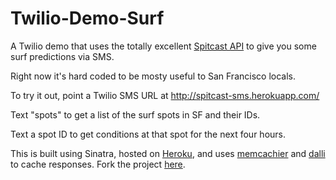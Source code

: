 Twilio-Demo-Surf
================

A Twilio demo that uses the totally excellent [Spitcast API](http://www.spitcast.com/api/docs/) to give you some surf predictions via SMS.

Right now it's hard coded to be mosty useful to San Francisco locals.

To try it out, point a Twilio SMS URL at http://spitcast-sms.herokuapp.com/

Text "spots" to get a list of the surf spots in SF and their IDs.

Text a spot ID to get conditions at that spot for the next four hours.

This is built using Sinatra, hosted on [Heroku](http://spitcast-sms.herokuapp.com/), and uses [memcachier](http://memcachier.com/) and [dalli](https://github.com/mperham/dalli) to cache responses. Fork the project [here](https://github.com/akjordan/Twilio-Demo-Surf).